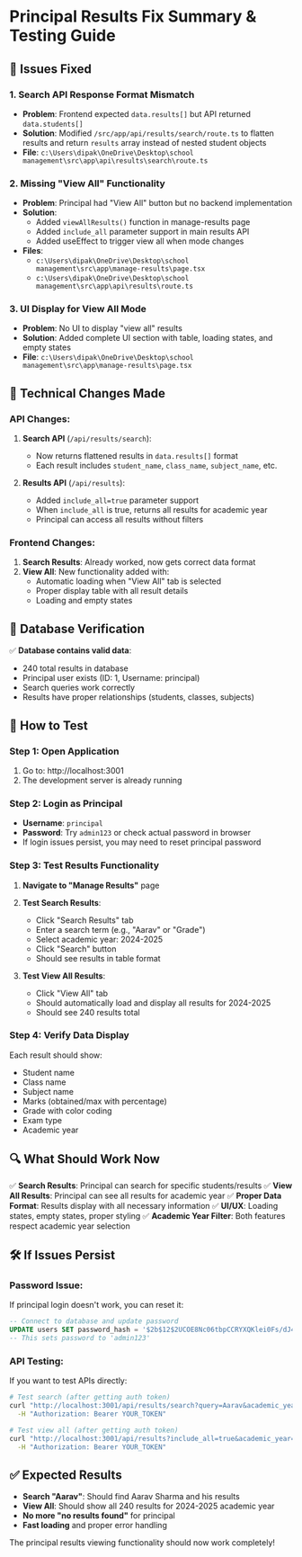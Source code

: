 # Principal Results Fix Summary & Testing Guide

## 🐛 Issues Fixed

### 1. **Search API Response Format Mismatch** 
- **Problem**: Frontend expected `data.results[]` but API returned `data.students[]` 
- **Solution**: Modified `/src/app/api/results/search/route.ts` to flatten results and return `results` array instead of nested student objects
- **File**: `c:\Users\dipak\OneDrive\Desktop\school management\src\app\api\results\search\route.ts`

### 2. **Missing "View All" Functionality**
- **Problem**: Principal had "View All" button but no backend implementation
- **Solution**: 
  - Added `viewAllResults()` function in manage-results page
  - Added `include_all` parameter support in main results API
  - Added useEffect to trigger view all when mode changes
- **Files**:
  - `c:\Users\dipak\OneDrive\Desktop\school management\src\app\manage-results\page.tsx`
  - `c:\Users\dipak\OneDrive\Desktop\school management\src\app\api\results\route.ts`

### 3. **UI Display for View All Mode**
- **Problem**: No UI to display "view all" results
- **Solution**: Added complete UI section with table, loading states, and empty states
- **File**: `c:\Users\dipak\OneDrive\Desktop\school management\src\app\manage-results\page.tsx`

## 🔧 Technical Changes Made

### API Changes:
1. **Search API** (`/api/results/search`):
   - Now returns flattened results in `data.results[]` format
   - Each result includes `student_name`, `class_name`, `subject_name`, etc.

2. **Results API** (`/api/results`):
   - Added `include_all=true` parameter support
   - When `include_all` is true, returns all results for academic year
   - Principal can access all results without filters

### Frontend Changes:
1. **Search Results**: Already worked, now gets correct data format
2. **View All**: New functionality added with:
   - Automatic loading when "View All" tab is selected
   - Proper display table with all result details
   - Loading and empty states

## 🧪 Database Verification

✅ **Database contains valid data**:
- 240 total results in database
- Principal user exists (ID: 1, Username: principal)
- Search queries work correctly
- Results have proper relationships (students, classes, subjects)

## 🚀 How to Test

### Step 1: Open Application
1. Go to: http://localhost:3001
2. The development server is already running

### Step 2: Login as Principal
- **Username**: `principal` 
- **Password**: Try `admin123` or check actual password in browser
- If login issues persist, you may need to reset principal password

### Step 3: Test Results Functionality
1. **Navigate to "Manage Results"** page
2. **Test Search Results**:
   - Click "Search Results" tab
   - Enter a search term (e.g., "Aarav" or "Grade")
   - Select academic year: 2024-2025
   - Click "Search" button
   - Should see results in table format

3. **Test View All Results**:
   - Click "View All" tab
   - Should automatically load and display all results for 2024-2025
   - Should see 240 results total

### Step 4: Verify Data Display
Each result should show:
- Student name
- Class name  
- Subject name
- Marks (obtained/max with percentage)
- Grade with color coding
- Exam type
- Academic year

## 🔍 What Should Work Now

✅ **Search Results**: Principal can search for specific students/results
✅ **View All Results**: Principal can see all results for academic year
✅ **Proper Data Format**: Results display with all necessary information
✅ **UI/UX**: Loading states, empty states, proper styling
✅ **Academic Year Filter**: Both features respect academic year selection

## 🛠️ If Issues Persist

### Password Issue:
If principal login doesn't work, you can reset it:
```sql
-- Connect to database and update password
UPDATE users SET password_hash = '$2b$12$2UCOE8Nc06tbpCCRYXQKlei0Fs/dJ4JJ9YEX.kL6.uAQadhT4r5O2' WHERE role = 'principal';
-- This sets password to 'admin123'
```

### API Testing:
If you want to test APIs directly:
```bash
# Test search (after getting auth token)
curl "http://localhost:3001/api/results/search?query=Aarav&academic_year=2024-2025" \
  -H "Authorization: Bearer YOUR_TOKEN"

# Test view all (after getting auth token)  
curl "http://localhost:3001/api/results?include_all=true&academic_year=2024-2025" \
  -H "Authorization: Bearer YOUR_TOKEN"
```

## ✅ Expected Results

- **Search "Aarav"**: Should find Aarav Sharma and his results
- **View All**: Should show all 240 results for 2024-2025 academic year
- **No more "no results found"** for principal
- **Fast loading** and proper error handling

The principal results viewing functionality should now work completely!
